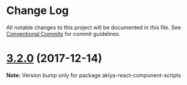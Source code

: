 # Change Log

All notable changes to this project will be documented in this file.
See [Conventional Commits](https://conventionalcommits.org) for commit guidelines.

<a name="3.2.0"></a>
# [3.2.0](https://github.com/purepennons/akiya-react-scripts/compare/akiya-react-component-scripts@2.0.0...akiya-react-component-scripts@3.2.0) (2017-12-14)




**Note:** Version bump only for package akiya-react-component-scripts
